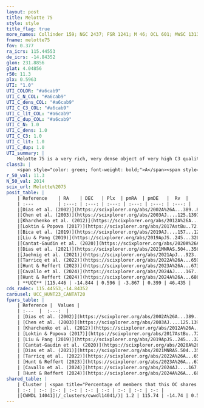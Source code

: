 ```yaml
---
layout: post
title: Melotte 75
style: style
title_flag: true
more_names: Collinder 159; NGC 2437; FSR 1241; M 46; OCL 601; MWSC 1313; FoF 587
fname: melotte75
fov: 0.377
ra_icrs: 115.44553
de_icrs: -14.84352
glon: 231.8856
glat: 4.04856
r50: 11.3
plx: 0.5963
UTI: "1.0"
UTI_COLOR: "#a6cab9"
UTI_C_N_COL: "#a6cab9"
UTI_C_dens_COL: "#a6cab9"
UTI_C_C3_COL: "#a6cab9"
UTI_C_lit_COL: "#a6cab9"
UTI_C_dup_COL: "#a6cab9"
UTI_C_N: 1.0
UTI_C_dens: 1.0
UTI_C_C3: 1.0
UTI_C_lit: 1.0
UTI_C_dup: 1.0
UTI_summary: |
    Melotte 75 is a very rich, very dense object of very high C3 quality. It is very well-studied in the literature. This object shares a very small percentage of members with a later reported entry.
class3: |
    <span style="color: green; font-weight: bold;">A</span><span style="color: green; font-weight: bold;">A</span>
r_50_val: 11.3
N_50_val: 2014
scix_url: Melotte%2075
posit_table: |
    | Reference    | RA    | DEC   | Plx  | pmRA  | pmDE   |  Rv  |
    | :---         | :---: | :---: | :---: | :---: | :---: | :---: |
    |[Dias et al. (2002)](https://scixplorer.org/abs/2002A%26A...389..871D) | 115.442 | -14.81 | -- | -3.66 | 0.28 | 49.2 |
    |[Chen et al. (2003)](https://scixplorer.org/abs/2003AJ....125.1397C) | 115.474 | -14.824 | -- | -3.17 | -0.12 | 48.1 |
    |[Kharchenko et al. (2012)](https://scixplorer.org/abs/2012A%26A...543A.156K) | 115.455 | -14.805 | -- | -3.05 | 0.38 | -- |
    |[Loktin & Popova (2017)](https://scixplorer.org/abs/2017AstBu..72..257L) | 115.44 | -14.809 | -- | -2.923 | -0.155 | 30.4 |
    |[Bica et al. (2019)](https://scixplorer.org/abs/2019AJ....157...12B) | 115.425 | -14.811 | -- | -- | -- | -- |
    |[Liu & Pang (2019)](https://scixplorer.org/abs/2019ApJS..245...32L) | 115.433 | -14.841 | 0.615 | -3.827 | 0.364 | -- |
    |[Cantat-Gaudin et al. (2020)](https://scixplorer.org/abs/2020A%26A...640A...1C) | 115.445 | -14.844 | 0.603 | -3.838 | 0.365 | -- |
    |[Dias et al. (2021)](https://scixplorer.org/abs/2021MNRAS.504..356D) | 115.436 | -14.915 | 0.609 | -3.837 | 0.371 | 54.544 |
    |[Jaehnig et al. (2021)](https://scixplorer.org/abs/2021ApJ...923..129J) | 115.446 | -14.845 | 0.635 | -3.832 | 0.365 | -- |
    |[Tarricq et al. (2022)](https://scixplorer.org/abs/2022A%26A...659A..59T) | 115.459 | -14.848 | 0.579 | -3.86 | 0.4 | -- |
    |[Hunt & Reffert (2023)](https://scixplorer.org/abs/2023A%26A...673A.114H) | 115.46 | -14.834 | 0.599 | -3.871 | 0.407 | 44.668 |
    |[Cavallo et al. (2024)](https://scixplorer.org/abs/2024AJ....167...12C) | 115.442 | -14.843 | 0.6 | -- | -- | -- |
    |[Hunt & Reffert (2024)](https://scixplorer.org/abs/2024A%26A...686A..42H) | 115.46 | -14.834 | 0.599 | -3.871 | 0.407 | 44.668 |
    | **UCC** |115.446 | -14.844 | 0.596 | -3.867 | 0.399 | 46.435 | 
cds_radec: 115.44553,-14.84352
carousel: UCC_HUNT23_CANTAT20
fpars_table: |
    | Reference |  Values |
    | :---  |  :---:  |
    | [Dias et al. (2002)](https://scixplorer.org/abs/2002A%26A...389..871D) | `E(B-V)=0.1, Dist=1510.0, Age=8.4, [Fe/H]=0.059` |
    | [Chen et al. (2003)](https://scixplorer.org/abs/2003AJ....125.1397C) | `E(B-V)=0.154, HDis=1375, Age=0.24, [Fe/H]_1=0.05, [Fe/H]_2=0.16` |
    | [Kharchenko et al. (2012)](https://scixplorer.org/abs/2012A%26A...543A.156K) | `e_bv=0.15, distance=1375, log_age=8.35, metallicity=-0.47` |
    | [Loktin & Popova (2017)](https://scixplorer.org/abs/2017AstBu..72..257L) | `E(B-V)=0.151, Dmod=10.786, logt=8.402` |
    | [Liu & Pang (2019)](https://scixplorer.org/abs/2019ApJS..245...32L) | `Age=0.186, Z=0.25` |
    | [Cantat-Gaudin et al. (2020)](https://scixplorer.org/abs/2020A%26A...640A...1C) | `AVNN=0.73, DMNN=10.9, AgeNN=8.48` |
    | [Dias et al. (2021)](https://scixplorer.org/abs/2021MNRAS.504..356D) | `Av=0.437, Dist=1521, logage=8.709, [Fe/H]=0.011` |
    | [Tarricq et al. (2022)](https://scixplorer.org/abs/2022A%26A...659A..59T) | `Dist=1466, logAgeNN=8.5` |
    | [Hunt & Reffert (2023)](https://scixplorer.org/abs/2023A%26A...673A.114H) | `AV50=0.272, diffAV50=0.9, MOD50=10.945, logAge50=8.635` |
    | [Cavallo et al. (2024)](https://scixplorer.org/abs/2024AJ....167...12C) | `AV50=0.5, dMod50=11.07, logAge50=8.62, [Fe/H]50=0.3` |
    | [Hunt & Reffert (2024)](https://scixplorer.org/abs/2024A%26A...686A..42H) | `MassJ=7903.44` |
shared_table: |
    | Cluster | <span title="Percentage of members that this OC shares with the ones listed">%</span>   | RA   | DEC   | Plx   | pmRA  | pmDE  | Rv | UTI |
    | :-: | :-: |:-: | :-: | :-: | :-: | :-: | :-: | :-: |
    |[CWWDL 14041](/_clusters/cwwdl14041/)| 1.2 | 115.74 | -14.74 | 0.57 | -3.92 | 0.43 | 34.59 |0.0 |
---
```

